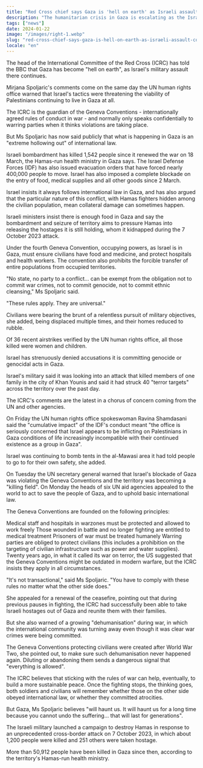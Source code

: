 ```yaml
---
title: "Red Cross chief says Gaza is 'hell on earth' as Israeli assault continues"
description: "The humanitarian crisis in Gaza is escalating as the Israeli assault continues, according to the Red Cross."
tags: ["news"]
date: 2024-01-22
image: "/images/right-1.webp"
slug: "red-cross-chief-says-gaza-is-hell-on-earth-as-israeli-assault-continues"
locale: "en"
---
```


The head of the International Committee of the Red Cross (ICRC) has told the BBC that Gaza has become "hell on earth", as Israel's military assault there continues.

Mirjana Spoljaric's comments come on the same day the UN human rights office warned that Israel's tactics were threatening the viability of Palestinians continuing to live in Gaza at all.

The ICRC is the guardian of the Geneva Conventions - internationally agreed rules of conduct in war - and normally only speaks confidentially to warring parties when it thinks violations are taking place.

But Ms Spoljaric has now said publicly that what is happening in Gaza is an "extreme hollowing out" of international law.


Israeli bombardment has killed 1,542 people since it renewed the war on 18 March, the Hamas-run health ministry in Gaza says. The Israel Defense Forces (IDF) has also issued evacuation orders that have forced nearly 400,000 people to move. Israel has also imposed a complete blockade on the entry of food, medical supplies and all other goods since 2 March.

Israel insists it always follows international law in Gaza, and has also argued that the particular nature of this conflict, with Hamas fighters hidden among the civilian population, mean collateral damage can sometimes happen.

Israeli ministers insist there is enough food in Gaza and say the bombardment and seizure of territory aims to pressure Hamas into releasing the hostages it is still holding, whom it kidnapped during the 7 October 2023 attack.

Under the fourth Geneva Convention, occupying powers, as Israel is in Gaza, must ensure civilians have food and medicine, and protect hospitals and health workers. The convention also prohibits the forcible transfer of entire populations from occupied territories.

"No state, no party to a conflict... can be exempt from the obligation not to commit war crimes, not to commit genocide, not to commit ethnic cleansing," Ms Spoljaric said.

"These rules apply. They are universal."

Civilians were bearing the brunt of a relentless pursuit of military objectives, she added, being displaced multiple times, and their homes reduced to rubble.

Of 36 recent airstrikes verified by the UN human rights office, all those killed were women and children.

Israel has strenuously denied accusations it is committing genocide or genocidal acts in Gaza.

Israel's military said it was looking into an attack that killed members of one family in the city of Khan Younis and said it had struck 40 "terror targets" across the territory over the past day.

The ICRC's comments are the latest in a chorus of concern coming from the UN and other agencies.

On Friday the UN human rights office spokeswoman Ravina Shamdasani said the "cumulative impact" of the IDF's conduct meant "the office is seriously concerned that Israel appears to be inflicting on Palestinians in Gaza conditions of life increasingly incompatible with their continued existence as a group in Gaza".

Israel was continuing to bomb tents in the al-Mawasi area it had told people to go to for their own safety, she added.

On Tuesday the UN secretary general warned that Israel's blockade of Gaza was violating the Geneva Conventions and the territory was becoming a "killing field". On Monday the heads of six UN aid agencies appealed to the world to act to save the people of Gaza, and to uphold basic international law.

The Geneva Conventions are founded on the following principles:

Medical staff and hospitals in warzones must be protected and allowed to work freely
Those wounded in battle and no longer fighting are entitled to medical treatment
Prisoners of war must be treated humanely
Warring parties are obliged to protect civilians (this includes a prohibition on the targeting of civilian infrastructure such as power and water supplies).
Twenty years ago, in what it called its war on terror, the US suggested that the Geneva Conventions might be outdated in modern warfare, but the ICRC insists they apply in all circumstances.

"It's not transactional," said Ms Spoljaric. "You have to comply with these rules no matter what the other side does."

She appealed for a renewal of the ceasefire, pointing out that during previous pauses in fighting, the ICRC had successfully been able to take Israeli hostages out of Gaza and reunite them with their families.

But she also warned of a growing "dehumanisation" during war, in which the international community was turning away even though it was clear war crimes were being committed.

The Geneva Conventions protecting civilians were created after World War Two, she pointed out, to make sure such dehumanisation never happened again. Diluting or abandoning them sends a dangerous signal that "everything is allowed".

The ICRC believes that sticking with the rules of war can help, eventually, to build a more sustainable peace. Once the fighting stops, the thinking goes, both soldiers and civilians will remember whether those on the other side obeyed international law, or whether they committed atrocities.

But Gaza, Ms Spoljaric believes "will haunt us. It will haunt us for a long time because you cannot undo the suffering… that will last for generations".

The Israeli military launched a campaign to destroy Hamas in response to an unprecedented cross-border attack on 7 October 2023, in which about 1,200 people were killed and 251 others were taken hostage.

More than 50,912 people have been killed in Gaza since then, according to the territory's Hamas-run health ministry.
